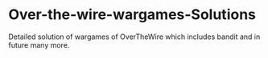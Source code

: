 # Over-the-wire-wargames-Solutions
Detailed solution of wargames of OverTheWire which includes bandit and in future many more.
